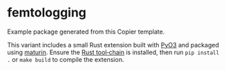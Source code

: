 # femtologging

Example package generated from this Copier template.

This variant includes a small Rust extension built with
[PyO3](https://pyo3.rs/) and packaged using
[maturin](https://maturin.rs/). Ensure the
[Rust tool‑chain](https://www.rust-lang.org/tools/install) is installed, then
run `pip install .` or `make build` to compile the extension.
